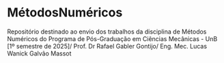 # MétodosNuméricos
Repositório destinado ao envio dos trabalhos da disciplina de Métodos Numéricos do Programa de Pós-Graduação em Ciências Mecânicas - UnB [1º semestre de 2025]/
Prof. Dr Rafael Gabler Gontijo/
Eng. Mec. Lucas Wanick Galvão Massot
